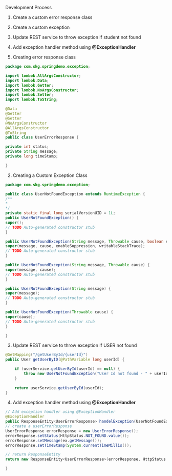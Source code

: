 Development Process
1. Create a custom error response class
2. Create a custom exception 
3. Update REST service to throw exception if student not found
4. Add exception handler method using **@ExceptionHandler**

1. Creating error response class
```java
package com.skg.springdemo.exception;

import lombok.AllArgsConstructor;
import lombok.Data;
import lombok.Getter;
import lombok.NoArgsConstructor;
import lombok.Setter;
import lombok.ToString;

@Data
@Getter
@Setter
@NoArgsConstructor
@AllArgsConstructor
@ToString
public class UserErrorResponse {

private int status;
private String message;
private long timeStamp;

}
```

2. Creating a Custom Exception Class
```java
package com.skg.springdemo.exception;

public class UserNotFoundException extends RuntimeException {
/**
*
*/
private static final long serialVersionUID = 1L;
public UserNotFoundException() {
super();
// TODO Auto-generated constructor stub
}

public UserNotFoundException(String message, Throwable cause, boolean enableSuppression,boolean writableStackTrace) {
super(message, cause, enableSuppression, writableStackTrace);
// TODO Auto-generated constructor stub
}

public UserNotFoundException(String message, Throwable cause) {
super(message, cause);
// TODO Auto-generated constructor stub
}

public UserNotFoundException(String message) {
super(message);
// TODO Auto-generated constructor stub
}

public UserNotFoundException(Throwable cause) {
super(cause);
// TODO Auto-generated constructor stub
}

}
```

3. Update REST service to throw exception if USER not found
```java
@GetMapping("/getUserById/{userId}")
public User getUserByID(@PathVariable long userId) {

	if (userService.getUserById(userId) == null) {
		throw new UserNotFoundException("User Id not found - " + userId);
	}
	
	return userService.getUserById(userId);
}
```
4. Add exception handler method using **@ExceptionHandler**
```java
// Add exception handler using @ExceptionHandler
@ExceptionHandler
public ResponseEntity<UserErrorResponse> handelException(UserNotFoundException ex) {
// create a userErrorResponse
UserErrorResponse errorResponse = new UserErrorResponse();
errorResponse.setStatus(HttpStatus.NOT_FOUND.value());
errorResponse.setMessage(ex.getMessage());
errorResponse.setTimeStamp(System.currentTimeMillis());

// return ResponseEntity
return new ResponseEntity<UserErrorResponse>(errorResponse, HttpStatus.NOT_FOUND);

}
```